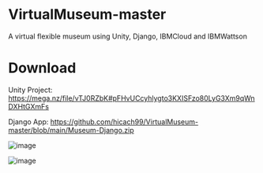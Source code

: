 # VirtualMuseum-master
A virtual flexible museum using Unity, Django, IBMCloud and IBMWattson
# Download
Unity Project: https://mega.nz/file/vTJ0RZbK#pFHvUCcyhlygto3KXISFzo80LyG3Xm9qWnDXHtGXmFs
  
Django App: https://github.com/hicach99/VirtualMuseum-master/blob/main/Museum-Django.zip

![image](https://user-images.githubusercontent.com/107697556/174319668-6d202952-577d-4861-bcad-a241cf12928a.png)

![image](https://user-images.githubusercontent.com/107697556/174319729-a3249055-995a-43ef-87f2-fe9a7ea5dd88.png)

